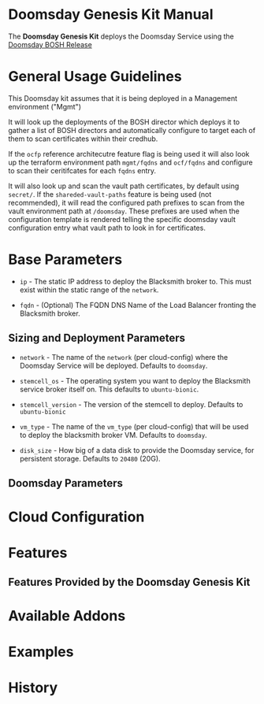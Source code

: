 
# Doomsday Genesis Kit Manual
The **Doomsday Genesis Kit** deploys the Doomsday Service
using the [Doomsday BOSH Release](https://github.com/doomsday-project/doomsday-boshrelease)

# General Usage Guidelines

This Doomsday kit assumes that it is being deployed in a Management environment ("Mgmt")

It will look up the deployments of the BOSH director which deploys it to gather a list
of BOSH directors and automatically configure to target each of them to scan certificates
within their credhub.

If the `ocfp` reference architecutre feature flag is being used it will also look up the 
terraform environment path `mgmt/fqdns` and `ocf/fqdns` and configure to scan their 
ceritifcates for each `fqdns` entry.

It will also look up and scan the vault path certificates, by default using `secret/`.
If the `shareded-vault-paths` feature is being used (not recommended), it will 
read the configured path prefixes to scan from the vault environment path at `/doomsday`.
These prefixes are used when the configuration template is rendered telling the specific
doomsday vault configuration entry what vault path to look in for certificates.

# Base Parameters

- `ip` - The static IP address to deploy the Blacksmith broker
  to.  This must exist within the static range of the `network`.

- `fqdn` - (Optional) The FQDN DNS Name of the Load Balancer
  fronting the Blacksmith broker.

## Sizing and Deployment Parameters

- `network` - The name of the `network` (per cloud-config) where
  the Doomsday Service will be deployed.  Defaults to `doomsday`.

- `stemcell_os` - The operating system you want to deploy the
  Blacksmith service broker itself on.  This defaults to
  `ubuntu-bionic`.

- `stemcell_version` - The version of the stemcell to deploy.
  Defaults to `ubuntu-bionic`

- `vm_type` - The name of the `vm_type` (per cloud-config) that
  will be used to deploy the blacksmith broker VM.  Defaults to
  `doomsday`.

- `disk_size` - How big of a data disk to provide the Doomsday
  service, for persistent storage.  Defaults to `20480` (20G).

## Doomsday Parameters

# Cloud Configuration

# Features

## Features Provided by the Doomsday Genesis Kit

# Available Addons

# Examples

# History
